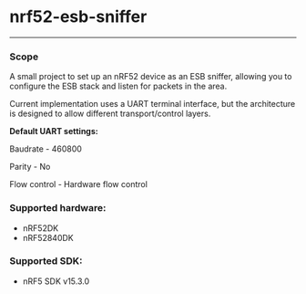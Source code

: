 # nrf52-esb-sniffer
-----------------

### Scope 
A small project to set up an nRF52 device as an ESB sniffer, allowing you to configure the ESB stack and listen for packets in the area. 

Current implementation uses a UART terminal interface, but the architecture is designed to allow different transport/control layers.

**Default UART settings:**

Baudrate     - 460800

Parity       - No

Flow control - Hardware flow control

### Supported hardware:
- nRF52DK
- nRF52840DK

### Supported SDK:
- nRF5 SDK v15.3.0
